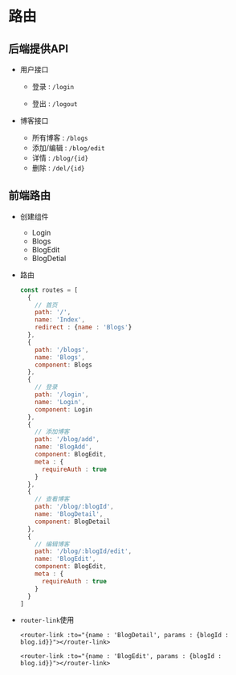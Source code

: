 # 路由

## 后端提供API

- 用户接口

    - 登录 : `/login`

    - 登出 : `/logout`

- 博客接口

    - 所有博客 : `/blogs`
    - 添加/编辑 : `/blog/edit`
    - 详情 : `/blog/{id}`
    - 删除 : `/del/{id}`

## 前端路由

- 创建组件 

    - Login
    - Blogs
    - BlogEdit
    - BlogDetial

- 路由

    ```js
    const routes = [
      {
        // 首页
        path: '/',
        name: 'Index',
        redirect : {name : 'Blogs'}
      },
      {
        path: '/blogs',
        name: 'Blogs',
        component: Blogs
      },
      {
        // 登录
        path: '/login',
        name: 'Login',
        component: Login
      },
      {
        // 添加博客
        path: '/blog/add',
        name: 'BlogAdd',
        component: BlogEdit,
        meta : {
          requireAuth : true
        }
      },
      {
        // 查看博客
        path: '/blog/:blogId',
        name: 'BlogDetail',
        component: BlogDetail
      },
      {
        // 编辑博客
        path: '/blog/:blogId/edit',
        name: 'BlogEdit',
        component: BlogEdit,
        meta : {
          requireAuth : true
        }
      }
    ]
    ```

    

- `router-link`使用

    ```vue
    <router-link :to="{name : 'BlogDetail', params : {blogId : blog.id}}"></router-link>
    
    <router-link :to="{name : 'BlogEdit', params : {blogId : blog.id}}"></router-link>
    ```

    



